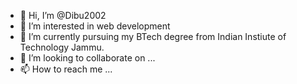 - 👋 Hi, I’m @Dibu2002
- 👀 I’m interested in web development
- 🌱 I’m currently pursuing my BTech degree from Indian Instiute of Technology Jammu.
- 💞️ I’m looking to collaborate on ...
- 📫 How to reach me ...

<!---
Dibu2002/Dibu2002 is a ✨ special ✨ repository because its `README.md` (this file) appears on your GitHub profile.
You can click the Preview link to take a look at your changes.
--->
